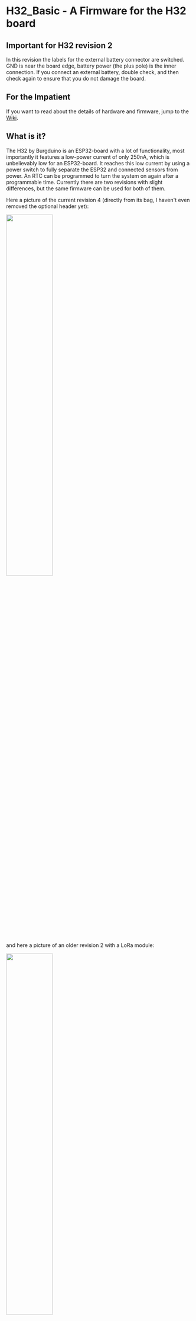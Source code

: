 # H32_Basic - A Firmware for the H32 board

## Important for H32 revision 2
In this revision the labels for the external battery connector are switched. GND is near the board edge, battery power (the plus pole) is the inner connection. If you connect an external battery, double check, and then check again to ensure that you do not damage the board.

## For the Impatient
If you want to read about the details of hardware and firmware, jump to the [Wiki](https://github.com/jbaumann/H32_Basic/wiki).

## What is it?

The H32 by Burgduino is an ESP32-board with a lot of functionality, most importantly it features a low-power current of only 250nA, which is unbelievably low for an ESP32-board. It reaches this low current by using a power switch to fully separate the ESP32 and connected sensors from power. An RTC can be programmed to turn the system on again after a programmable time. Currently there are two revisions with slight differences, but the same firmware can be used for both of them.

Here a picture of the current revision 4 (directly from its bag, I haven't even removed the optional header yet):

<img src="https://github.com/jbaumann/H32_Basic/wiki/miscellaneous/H32rev4_portrait.jpg" width=50%>

and here a picture of an older revision 2 with a LoRa module:

<img src="https://github.com/jbaumann/H32_Basic/wiki/miscellaneous/H32-rev2.jpg" width=50%>


Other aspects worth mentioning are:
* LiIon charger
* Input Voltage from 5-30V
* Battery Protection
* multiple battery configurations possible
* AHT10 temperature and humidity sensor
* LoRa module (optional)
* EEPROM for data storage (optional)
* Prepared for up to 4 voltage dividers to measure external voltages

Here is a graphic detailing this on the board itself (revision 2):

<img src="https://github.com/jbaumann/H32_Basic/wiki/miscellaneous/H32-REV2-TOPOLOGY.jpg" width=100%>

## The Firmware

The firmware provides the following functionality (without any particular order):
* OTA Updates
* Portal for entering credentials
* Portal allows to enter additional configuration data
* GPIO0 leads to config portal after start (i.e. after LED is turned on)
* A second GPIO pin is configurable as additional trigger pin
* Store Data in LittleFS as JSON file
* Configurable LED pin
* Page that allows scanning for I2C devices
* Page showing the current measurements (sensor and voltages)
* Thingspeak communication
* IOTPlotter Communication
* MQTT
* Portal allows to set the RTC to NTP time
* Failed Connection Counter stored in RTC memory
* Dynamic, configurable increase of sleep time when WiFi is not reachable
* Oversampling for ADC measurements
* Polynomial correction of the ADC measurements
* Extension mechanism that allows you to include your own user code

The following third-party libraries are used in this sketch:
*   WiFiManager by tzapu
*   Adafruit_AHTX0 by Adafruit
*   Thingspeak by Mathworks
*   Arduino Client for MQTT by Nick O’Leary
*   ArduinoJson by Benoît Blanchon

These can be installed using the library manager of the Arduino IDE (or downloaded from Github). An additional library for the PCF85063 by Jaakko Salo has been modified to quite some extent and is directly included.

All the further details can be found in the [Wiki](https://github.com/jbaumann/H32_Basic/wiki).
